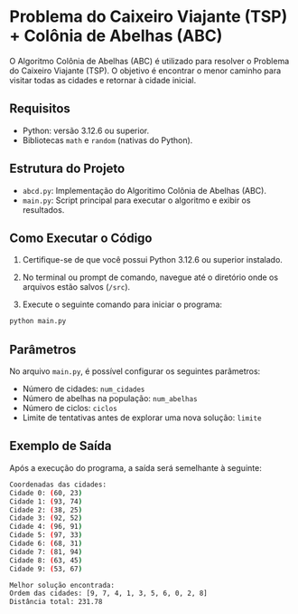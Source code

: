 # Problema do Caixeiro Viajante (TSP) + Colônia de Abelhas (ABC)

O Algoritmo Colônia de Abelhas (ABC) é utilizado para resolver o Problema do Caixeiro Viajante (TSP). O objetivo é encontrar o menor caminho para visitar todas as cidades e retornar à cidade inicial.

## Requisitos

- Python: versão 3.12.6 ou superior.
- Bibliotecas `math` e `random` (nativas do Python).

## Estrutura do Projeto

- `abcd.py`: Implementação do Algoritimo Colônia de Abelhas (ABC).
- `main.py`: Script principal para executar o algoritmo e exibir os resultados.

## Como Executar o Código

1. Certifique-se de que você possui Python 3.12.6 ou superior instalado.

2. No terminal ou prompt de comando, navegue até o diretório onde os arquivos estão salvos (`/src`).

3. Execute o seguinte comando para iniciar o programa:

```bash
python main.py
```

## Parâmetros

No arquivo `main.py`, é possível configurar os seguintes parâmetros:

- Número de cidades: `num_cidades`
- Número de abelhas na população: `num_abelhas`
- Número de ciclos: `ciclos`
- Limite de tentativas antes de explorar uma nova solução: `limite`

## Exemplo de Saída

Após a execução do programa, a saída será semelhante à seguinte:

```bash
Coordenadas das cidades:
Cidade 0: (60, 23)
Cidade 1: (93, 74)
Cidade 2: (38, 25)
Cidade 3: (92, 52)
Cidade 4: (96, 91)
Cidade 5: (97, 33)
Cidade 6: (68, 31)
Cidade 7: (81, 94)
Cidade 8: (63, 45)
Cidade 9: (53, 67)

Melhor solução encontrada:
Ordem das cidades: [9, 7, 4, 1, 3, 5, 6, 0, 2, 8]
Distância total: 231.78
```
